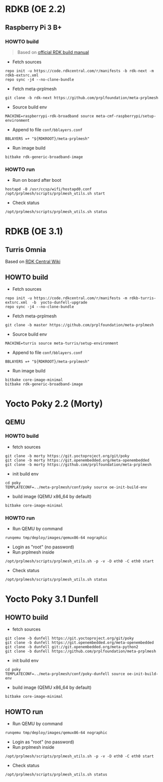 <!--
SPDX-License-Identifier: BSD-2-Clause-Patent
Copyright (c) 2020 the prplMesh contributors
This code is subject to the terms of the BSD+Patent license.
See LICENSE file for more details.
-->

# RDKB (OE 2.2)

## Raspberry Pi 3 B+

### HOWTO build

> Based on [official RDK build manual](https://wiki.rdkcentral.com/pages/viewpage.action?pageId=71011616#RDK-B(RaspberryPi3B+)BuildandSetupManual-RouterProfile-BuildInstructions)

* Fetch sources
```
repo init -u https://code.rdkcentral.com/r/manifests -b rdk-next -m rdkb-extsrc.xml
repo sync -j4 --no-clone-bundle
```

* Fetch meta-prplmesh
```
git clone -b rdk-next https://github.com/prplfoundation/meta-prplmesh
```

* Source build env
```
MACHINE=raspberrypi-rdk-broadband source meta-cmf-raspberrypi/setup-environment
```

* Append to file `conf/bblayers.conf`
```
BBLAYERS =+ "${RDKROOT}/meta-prplmesh"
```

* Run image build
```
bitbake rdk-generic-broadband-image
```

### HOWTO run

* Run on board after boot
```
hostapd -B /usr/ccsp/wifi/hostapd0.conf
/opt/prplmesh/scripts/prplmesh_utils.sh start
```
* Check status
```
/opt/prplmesh/scripts/prplmesh_utils.sh status
```

# RDKB (OE 3.1)

## Turris Omnia

Based on [RDK Central Wiki](https://wiki.rdkcentral.com/display/RDK/Yocto-3.1+rdk-generic-broadband-image+Turris+Omnia)

## HOWTO build

* Fetch sources
```
repo init -u https://code.rdkcentral.com/r/manifests -m rdkb-turris-extsrc.xml  -b  yocto-dunfell-upgrade
repo sync -j4 --no-clone-bundle
```

* Fetch meta-prplmesh
```
git clone -b master https://github.com/prplfoundation/meta-prplmesh
```

* Source build env
```
MACHINE=turris source meta-turris/setup-environment
```

* Append to file `conf/bblayers.conf`
```
BBLAYERS =+ "${RDKROOT}/meta-prplmesh"
```

* Run image build
```
bitbake core-image-minimal
bitbake rdk-generic-broadband-image
```

# Yocto Poky 2.2 (Morty)

## QEMU

### HOWTO build

* fetch sources
```
git clone -b morty https://git.yoctoproject.org/git/poky
git clone -b morty https://git.openembedded.org/meta-openembedded
git clone -b morty https://github.com/prplfoundation/meta-prplmesh

```
* init build env
```
cd poky
TEMPLATECONF=../meta-prplmesh/conf/poky source oe-init-build-env
```
* build image (QEMU x86_64 by default)
```
bitbake core-image-minimal
```

### HOWTO run

* Run QEMU by command
```
runqemu tmp/deploy/images/qemux86-64 nographic
```
* Login as "root" (no password)
* Run prplmesh inside
```
/opt/prplmesh/scripts/prplmesh_utils.sh -p -v -D eth0 -C eth0 start
```
* Check status
```
/opt/prplmesh/scripts/prplmesh_utils.sh status
```

# Yocto Poky 3.1 Dunfell

## HOWTO build

* fetch sources
```
git clone -b dunfell https://git.yoctoproject.org/git/poky
git clone -b dunfell https://git.openembedded.org/meta-openembedded
git clone -b dunfell git://git.openembedded.org/meta-python2
git clone -b dunfell https://github.com/prplfoundation/meta-prplmesh

```
* init build env
```
cd poky
TEMPLATECONF=../meta-prplmesh/conf/poky-dunfell source oe-init-build-env
```
* build image (QEMU x86_64 by default)
```
bitbake core-image-minimal
```

## HOWTO run

* Run QEMU by command
```
runqemu tmp/deploy/images/qemux86-64 nographic
```
* Login as "root" (no password)
* Run prplmesh inside
```
/opt/prplmesh/scripts/prplmesh_utils.sh -p -v -D eth0 -C eth0 start
```
* Check status
```
/opt/prplmesh/scripts/prplmesh_utils.sh status
```

